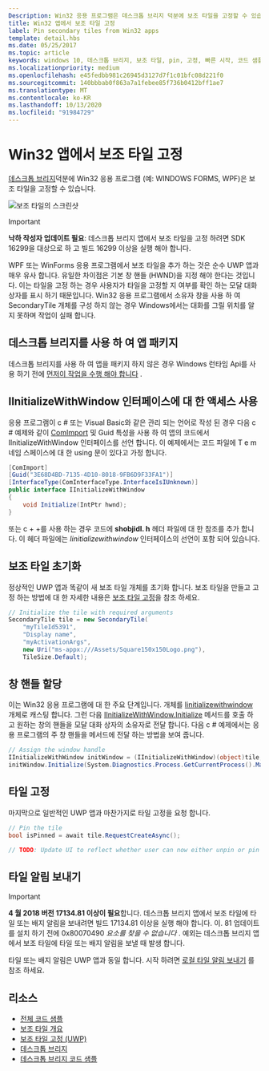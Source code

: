 ```yaml
---
Description: Win32 응용 프로그램은 데스크톱 브리지 덕분에 보조 타일을 고정할 수 있습니다.
title: Win32 앱에서 보조 타일 고정
label: Pin secondary tiles from Win32 apps
template: detail.hbs
ms.date: 05/25/2017
ms.topic: article
keywords: windows 10, 데스크톱 브리지, 보조 타일, pin, 고정, 빠른 시작, 코드 샘플, 예제, secondarytile, 데스크톱 응용 프로그램, win32, winforms, wpf
ms.localizationpriority: medium
ms.openlocfilehash: e45fedbb981c26945d3127d7f1c01bfc08d221f0
ms.sourcegitcommit: 140bbbab0f863a7a1febee85f736b0412bff1ae7
ms.translationtype: MT
ms.contentlocale: ko-KR
ms.lasthandoff: 10/13/2020
ms.locfileid: "91984729"
---
```

# <a name="pin-secondary-tiles-from-win32-apps"></a>Win32 앱에서 보조 타일 고정


[데스크톱 브리지](https://developer.microsoft.com/windows/bridges/desktop)덕분에 Win32 응용 프로그램 (예: WINDOWS FORMS, WPF)은 보조 타일을 고정할 수 있습니다.

![보조 타일의 스크린샷](images/secondarytiles.png)

> [!IMPORTANT]
> **낙하 작성자 업데이트 필요**: 데스크톱 브리지 앱에서 보조 타일을 고정 하려면 SDK 16299을 대상으로 하 고 빌드 16299 이상을 실행 해야 합니다.

WPF 또는 WinForms 응용 프로그램에서 보조 타일을 추가 하는 것은 순수 UWP 앱과 매우 유사 합니다. 유일한 차이점은 기본 창 핸들 (HWND)을 지정 해야 한다는 것입니다. 이는 타일을 고정 하는 경우 사용자가 타일을 고정할 지 여부를 확인 하는 모달 대화 상자를 표시 하기 때문입니다. Win32 응용 프로그램에서 소유자 창을 사용 하 여 SecondaryTile 개체를 구성 하지 않는 경우 Windows에서는 대화를 그릴 위치를 알지 못하며 작업이 실패 합니다.


## <a name="package-your-app-with-desktop-bridge"></a>데스크톱 브리지를 사용 하 여 앱 패키지

데스크톱 브리지를 사용 하 여 앱을 패키지 하지 않은 경우 Windows 런타임 Api를 사용 하기 전에 [먼저이 작업을 수행 해야 합니다](/windows/msix/desktop/source-code-overview) .


## <a name="enable-access-to-iinitializewithwindow-interface"></a>IInitializeWithWindow 인터페이스에 대 한 액세스 사용

응용 프로그램이 c # 또는 Visual Basic와 같은 관리 되는 언어로 작성 된 경우 다음 c # 예제와 같이 [ComImport](/dotnet/api/system.runtime.interopservices.comimportattribute) 및 Guid 특성을 사용 하 여 앱의 코드에서 IInitializeWithWindow 인터페이스를 선언 합니다. 이 예제에서는 코드 파일에 T e m 네임 스페이스에 대 한 using 문이 있다고 가정 합니다.

```csharp
[ComImport]
[Guid("3E68D4BD-7135-4D10-8018-9FB6D9F33FA1")]
[InterfaceType(ComInterfaceType.InterfaceIsIUnknown)]
public interface IInitializeWithWindow
{
    void Initialize(IntPtr hwnd);
}
```

또는 c + +를 사용 하는 경우 코드에 **shobjidl. h** 헤더 파일에 대 한 참조를 추가 합니다. 이 헤더 파일에는 *Iinitializewithwindow* 인터페이스의 선언이 포함 되어 있습니다.


## <a name="initialize-the-secondary-tile"></a>보조 타일 초기화

정상적인 UWP 앱과 똑같이 새 보조 타일 개체를 초기화 합니다. 보조 타일을 만들고 고정 하는 방법에 대 한 자세한 내용은 [보조 타일 고정](secondary-tiles-pinning.md)을 참조 하세요.

```csharp
// Initialize the tile with required arguments
SecondaryTile tile = new SecondaryTile(
    "myTileId5391",
    "Display name",
    "myActivationArgs",
    new Uri("ms-appx:///Assets/Square150x150Logo.png"),
    TileSize.Default);
```


## <a name="assign-the-window-handle"></a>창 핸들 할당

이는 Win32 응용 프로그램에 대 한 주요 단계입니다. 개체를 [Iinitializewithwindow](/windows/desktop/api/shobjidl_core/nn-shobjidl_core-iinitializewithwindow) 개체로 캐스팅 합니다. 그런 다음 [IInitializeWithWindow.Initialize](/windows/desktop/api/shobjidl_core/nf-shobjidl_core-iinitializewithwindow-initialize) 메서드를 호출 하 고 원하는 창의 핸들을 모달 대화 상자의 소유자로 전달 합니다. 다음 c # 예제에서는 응용 프로그램의 주 창 핸들을 메서드에 전달 하는 방법을 보여 줍니다.

```csharp
// Assign the window handle
IInitializeWithWindow initWindow = (IInitializeWithWindow)(object)tile;
initWindow.Initialize(System.Diagnostics.Process.GetCurrentProcess().MainWindowHandle);
```


## <a name="pin-the-tile"></a>타일 고정

마지막으로 일반적인 UWP 앱과 마찬가지로 타일 고정을 요청 합니다.

```csharp
// Pin the tile
bool isPinned = await tile.RequestCreateAsync();

// TODO: Update UI to reflect whether user can now either unpin or pin
```


## <a name="send-tile-notifications"></a>타일 알림 보내기

> [!IMPORTANT]
> **4 월 2018 버전 17134.81 이상이 필요**합니다. 데스크톱 브리지 앱에서 보조 타일에 타일 또는 배지 알림을 보내려면 빌드 17134.81 이상을 실행 해야 합니다. 이. 81 업데이트를 설치 하기 전에 0x80070490 *요소를 찾을 수 없습니다* . 예외는 데스크톱 브리지 앱에서 보조 타일에 타일 또는 배지 알림을 보낼 때 발생 합니다.

타일 또는 배지 알림은 UWP 앱과 동일 합니다. 시작 하려면 [로컬 타일 알림 보내기](sending-a-local-tile-notification.md) 를 참조 하세요.


## <a name="resources"></a>리소스

* [전체 코드 샘플](https://github.com/Microsoft/DesktopBridgeToUWP-Samples/tree/master/Samples/SecondaryTileSample)
* [보조 타일 개요](secondary-tiles.md)
* [보조 타일 고정 (UWP)](secondary-tiles-pinning.md)
* [데스크톱 브리지](https://developer.microsoft.com/windows/bridges/desktop)
* [데스크톱 브리지 코드 샘플](https://github.com/Microsoft/DesktopBridgeToUWP-Samples)